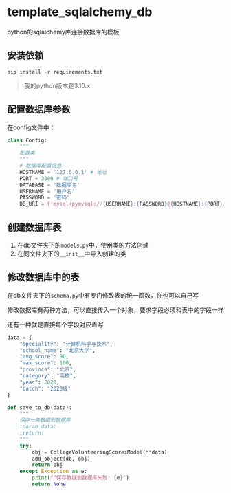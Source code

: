 # template_sqlalchemy_db
python的sqlalchemy库连接数据库的模板



## 安装依赖

```
pip install -r requirements.txt
```

> 我的python版本是3.10.x



## 配置数据库参数

在config文件中：

```python
class Config:
    """
    配置类
    """
    # 数据库配置信息
    HOSTNAME = '127.0.0.1' # 地址
    PORT = 3306 # 端口号
    DATABASE = '数据库名'
    USERNAME = '用户名'
    PASSWORD = '密码'
    DB_URI = f'mysql+pymysql://{USERNAME}:{PASSWORD}@{HOSTNAME}:{PORT}/{DATABASE}?charset=utf8mb4'
```



## 创建数据库表

1. 在db文件夹下的`models.py`中，使用类的方法创建
2. 在同文件夹下的`__init__`中导入创建的类



## 修改数据库中的表

在db文件夹下的`schema.py`中有专门修改表的统一函数，你也可以自己写



修改数据库有两种方法，可以直接传入一个对象，要求字段必须和表中的字段一样

还有一种就是直接每个字段对应着写

```python
data = {
    "speciality": "计算机科学与技术",
    "school_name": "北京大学",
    "avg_score": 90,
    "max_score": 100,
    "province": "北京",
    "category": "高校",
    "year": 2020,
    "batch": "2020级"
}

def save_to_db(data):
    """
    保存一条数据到数据库
    :param data:
    :return:
    """
    try:
        obj = CollegeVolunteeringScoresModel(**data)
        add_object(db, obj)
        return obj
    except Exception as e:
        print(f"保存数据到数据库失败: {e}")
        return None
```

